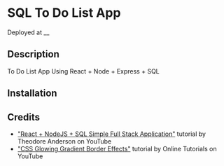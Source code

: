 # SQL To Do List App

Deployed at \_\_

## Description

To Do List App Using React + Node + Express + SQL

## Installation

## Credits

- ["React + NodeJS + SQL Simple Full Stack Application"](https://www.youtube.com/watch?v=HPIjjFGYSJ4) tutorial by Theodore Anderson on YouTube
- ["CSS Glowing Gradient Border Effects"](https://www.youtube.com/watch?v=t7dWFUggkno) tutorial by Online Tutorials on YouTube
